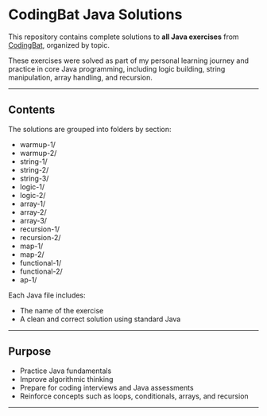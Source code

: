 # CodingBat Java Solutions

This repository contains complete solutions to **all Java exercises** from [CodingBat](https://codingbat.com/), organized by topic.

These exercises were solved as part of my personal learning journey and practice in core Java programming, including logic building, string manipulation, array handling, and recursion.

---

## Contents

The solutions are grouped into folders by section:

- warmup-1/
- warmup-2/
- string-1/
- string-2/
- string-3/
- logic-1/
- logic-2/
- array-1/
- array-2/
- array-3/
- recursion-1/
- recursion-2/
- map-1/
- map-2/
- functional-1/
- functional-2/
- ap-1/

Each Java file includes:
- The name of the exercise
- A clean and correct solution using standard Java

---

## Purpose

- Practice Java fundamentals
- Improve algorithmic thinking
- Prepare for coding interviews and Java assessments
- Reinforce concepts such as loops, conditionals, arrays, and recursion

---
